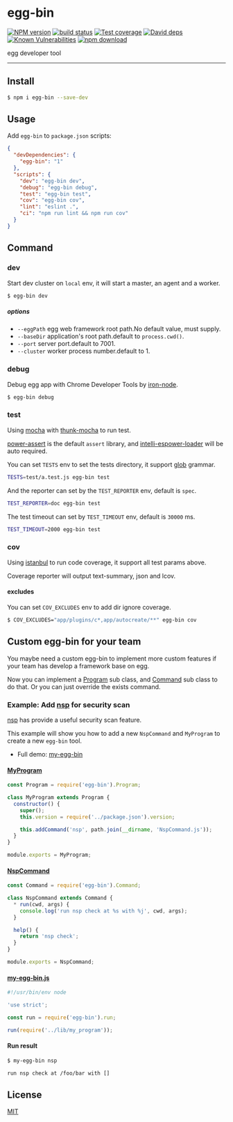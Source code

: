 # egg-bin

[![NPM version][npm-image]][npm-url]
[![build status][travis-image]][travis-url]
[![Test coverage][codecov-image]][codecov-url]
[![David deps][david-image]][david-url]
[![Known Vulnerabilities][snyk-image]][snyk-url]
[![npm download][download-image]][download-url]

[npm-image]: https://img.shields.io/npm/v/egg-bin.svg?style=flat-square
[npm-url]: https://npmjs.org/package/egg-bin
[travis-image]: https://img.shields.io/travis/eggjs/egg-bin.svg?style=flat-square
[travis-url]: https://travis-ci.org/eggjs/egg-bin
[codecov-image]: https://codecov.io/gh/eggjs/egg-bin/branch/master/graph/badge.svg
[codecov-url]: https://codecov.io/gh/eggjs/egg-bin
[david-image]: https://img.shields.io/david/eggjs/egg-bin.svg?style=flat-square
[david-url]: https://david-dm.org/eggjs/egg-bin
[snyk-image]: https://snyk.io/test/npm/egg-bin/badge.svg?style=flat-square
[snyk-url]: https://snyk.io/test/npm/egg-bin
[download-image]: https://img.shields.io/npm/dm/egg-bin.svg?style=flat-square
[download-url]: https://npmjs.org/package/egg-bin

egg developer tool

---

## Install

```bash
$ npm i egg-bin --save-dev
```

## Usage

Add `egg-bin` to `package.json` scripts:

```json
{
  "devDependencies": {
    "egg-bin": "1"
  },
  "scripts": {
    "dev": "egg-bin dev",
    "debug": "egg-bin debug",
    "test": "egg-bin test",
    "cov": "egg-bin cov",
    "lint": "eslint .",
    "ci": "npm run lint && npm run cov"
  }
}
```

## Command

### dev

Start dev cluster on `local` env, it will start a master, an agent and a worker.

```bash
$ egg-bin dev
```

##### options
- `--eggPath` egg web framework root path.No default value, must supply.
- `--baseDir` application's root path.default to `process.cwd()`.
- `--port` server port.default to 7001.
- `--cluster` worker process number.default to 1.

### debug

Debug egg app with Chrome Developer Tools by [iron-node].

```bash
$ egg-bin debug
```

### test

Using [mocha] with [thunk-mocha] to run test.

[power-assert] is the default `assert` library, and [intelli-espower-loader] will be auto required.

You can set `TESTS` env to set the tests directory, it support [glob] grammar.

```bash
TESTS=test/a.test.js egg-bin test
```

And the reporter can set by the `TEST_REPORTER` env, default is `spec`.

```bash
TEST_REPORTER=doc egg-bin test
```

The test timeout can set by `TEST_TIMEOUT` env, default is `30000` ms.

```bash
TEST_TIMEOUT=2000 egg-bin test
```

### cov

Using [istanbul] to run code coverage, it support all test params above.

Coverage reporter will output text-summary, json and lcov.

#### excludes

You can set `COV_EXCLUDES` env to add dir ignore coverage.

```bash
$ COV_EXCLUDES="app/plugins/c*,app/autocreate/**" egg-bin cov
```

## Custom egg-bin for your team

You maybe need a custom egg-bin to implement more custom features
if your team has develop a framework base on egg.

Now you can implement a [Program](lib/program.js) sub class,
and [Command](lib/command.js) sub class to do that.
Or you can just override the exists command.

### Example: Add [nsp] for security scan

[nsp] has provide a useful security scan feature.

This example will show you how to add a new `NspCommand` and `MyProgram`
to create a new `egg-bin` tool.

- Full demo: [my-egg-bin](test/fixtures/my-egg-bin)

#### [MyProgram](test/fixtures/my-egg-bin/lib/my_program.js)

```js
const Program = require('egg-bin').Program;

class MyProgram extends Program {
  constructor() {
    super();
    this.version = require('../package.json').version;

    this.addCommand('nsp', path.join(__dirname, 'NspCommand.js'));
  }
}

module.exports = MyProgram;
```

#### [NspCommand](test/fixtures/my-egg-bin/lib/nsp_command.js)

```js
const Command = require('egg-bin').Command;

class NspCommand extends Command {
  * run(cwd, args) {
    console.log('run nsp check at %s with %j', cwd, args);
  }

  help() {
    return 'nsp check';
  }
}

module.exports = NspCommand;
```

#### [my-egg-bin.js](test/fixtures/my-egg-bin/bin/my-egg-bin.js)

```js
#!/usr/bin/env node

'use strict';

const run = require('egg-bin').run;

run(require('../lib/my_program'));
```

#### Run result

```bash
$ my-egg-bin nsp

run nsp check at /foo/bar with []
```

## License

[MIT](LICENSE)


[mocha]: https://mochajs.org
[thunk-mocha]: https://npmjs.com/thunk-mocha
[glob]: https://github.com/isaacs/node-glob
[istanbul]: https://github.com/gotwarlost/istanbul
[nsp]: https://npmjs.com/thunk-mocha
[iron-node]: https://github.com/s-a/iron-node
[intelli-espower-loader]: https://github.com/power-assert-js/intelli-espower-loader
[power-assert]: https://github.com/power-assert-js/power-assert
